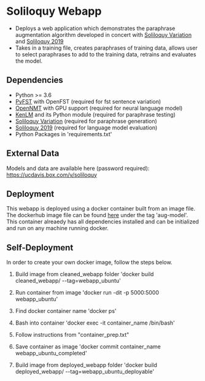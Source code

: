 # Soliloquy Webapp

 - Deploys a web application which demonstrates the paraphrase augmentation algorithm developed in concert with [Soliloquy Variation](https://github.com/ucdaviscl/soliloquy_variation) and [Soliloquy 2019](https://github.com/ssdavidson/soliloquy_2019)
 - Takes in a training file, creates paraphrases of training data, allows user to select paraphrases to add to the training data, retrains and evaluates the model.
 
## Dependencies
- Python >= 3.6
- [PyFST](https://github.com/placebokkk/pyfst) with OpenFST (required for fst sentence variation)
- [OpenNMT](https://github.com/OpenNMT/OpenNMT) with GPU support (required for neural language model)
- [KenLM](https://github.com/kpu/kenlm) and its Python module (required for paraphrase testing)
- [Soliloquy Variation](https://github.com/ucdaviscl/soliloquy_variation) (required for paraphrase generation)
- [Soliloquy 2019](https://github.com/ssdavidson/soliloquy_2019) (required for language model evaluation)
- Python Packages in 'requirements.txt'
## External Data

Models and data are available here (password required):
https://ucdavis.box.com/v/soliloquy 

## Deployment

This webapp is deployed using a docker container built from an image file.  The dockerhub image file can be found [here](https://cloud.docker.com/u/lemonelli/repository/docker/lemonelli/soliloquy-webapp) under the tag 'aug-model'.  This container alreaedy has all dependencies installed and can be initialized and run on any machine running docker.

## Self-Deployment

In order to create your own docker image, follow the steps below.

1. Build image from cleaned_webapp folder 
'docker build cleaned_webapp/ --tag=webapp_ubuntu' 

2. Run container from image 
'docker run -dit -p 5000:5000 webapp_ubuntu' 

3. Find docker container name 
'docker ps' 

4. Bash into container 
'docker exec -it container_name /bin/bash' 

5. Follow instructions from "container_prep.txt"

6. Save container as image 
'docker commit container_name webapp_ubuntu_completed'

7. Build image from deployed_webapp folder 
'docker build deployed_webapp/ --tag=webapp_ubuntu_deployable'
